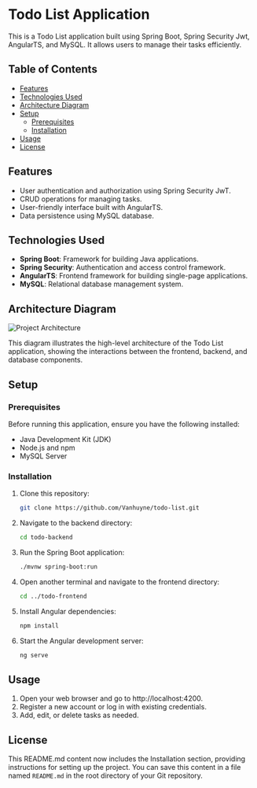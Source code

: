 # Todo List Application

This is a Todo List application built using Spring Boot, Spring Security Jwt, AngularTS, and MySQL. It allows users to manage their tasks efficiently.

## Table of Contents

- [Features](#features)
- [Technologies Used](#technologies-used)
- [Architecture Diagram](#architecture-diagram)
- [Setup](#setup)
  - [Prerequisites](#prerequisites)
  - [Installation](#installation)
- [Usage](#usage)
- [License](#license)

## Features

- User authentication and authorization using Spring Security JwT.
- CRUD operations for managing tasks.
- User-friendly interface built with AngularTS.
- Data persistence using MySQL database.

## Technologies Used

- **Spring Boot**: Framework for building Java applications.
- **Spring Security**: Authentication and access control framework.
- **AngularTS**: Frontend framework for building single-page applications.
- **MySQL**: Relational database management system.

## Architecture Diagram

![Project Architecture](architecture_screenshots/diagram.png)

This diagram illustrates the high-level architecture of the Todo List application, showing the interactions between the frontend, backend, and database components.

## Setup

### Prerequisites

Before running this application, ensure you have the following installed:

- Java Development Kit (JDK)
- Node.js and npm
- MySQL Server

### Installation

1. Clone this repository:
   ```bash
   git clone https://github.com/Vanhuyne/todo-list.git
2. Navigate to the backend directory:
   ```bash
   cd todo-backend
3. Run the Spring Boot application:
   ```bash
   ./mvnw spring-boot:run
4. Open another terminal and navigate to the frontend directory:
   ```bash
   cd ../todo-frontend
5. Install Angular dependencies:
   ```bash
   npm install
6. Start the Angular development server:
   ```bash
   ng serve

## Usage
1. Open your web browser and go to http://localhost:4200.
2. Register a new account or log in with existing credentials.
3. Add, edit, or delete tasks as needed.

## License

This README.md content now includes the Installation section, providing instructions for setting up the project. You can save this content in a file named `README.md` in the root directory of your Git repository.

